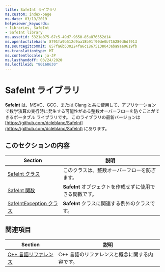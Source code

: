 ```yaml
---
title: SafeInt ライブラリ
ms.custom: index-page
ms.date: 03/19/2019
helpviewer_keywords:
- libraries, SafeInt
- SafeInt library
ms.assetid: 5321e875-67c5-49d7-9650-85a876552d14
ms.openlocfilehash: 8791fa9b512d9aa18b91f90de0b716280d6df913
ms.sourcegitcommit: 857fa6b530224fa6c18675138043aba9aa0619fb
ms.translationtype: MT
ms.contentlocale: ja-JP
ms.lasthandoff: 03/24/2020
ms.locfileid: "80168630"
---
```

# <a name="safeint-library"></a>SafeInt ライブラリ

**SafeInt** は、MSVC、GCC、または Clang と共に使用して、アプリケーションで数学演算の実行時に発生する可能性がある整数オーバーフローを防ぐことができるポータブル ライブラリです。 このライブラリの最新バージョンは [https://github.com/dcleblanc/SafeInt](https://github.com/dcleblanc/SafeInt) にあります。

## <a name="in-this-section"></a>このセクションの内容

|Section|説明|
|-------------|-----------------|
|[SafeInt クラス](../safeint/safeint-class.md)|このクラスは、整数オーバーフローを防ぎます。|
|[SafeInt 関数](../safeint/safeint-functions.md)|**SafeInt** オブジェクトを作成せずに使用できる関数です。|
|[SafeIntException クラス](../safeint/safeintexception-class.md)|**SafeInt** クラスに関連する例外のクラスです。|

## <a name="related-sections"></a>関連項目

|Section|説明|
|-------------|-----------------|
|[C++ 言語リファレンス](../cpp/cpp-language-reference.md)|C++ 言語のリファレンスと概念に関する内容です。|
